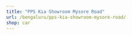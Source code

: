```yaml
---
title: "PPS Kia Showroom Mysore Road"
url: /bengaluru/pps-kia-showroom-mysore-road/
shop: car
---
```

